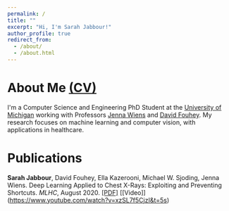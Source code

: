 ```yaml
---
permalink: /
title: ""
excerpt: "Hi, I'm Sarah Jabbour!"
author_profile: true
redirect_from: 
  - /about/
  - /about.html
---
```


About Me [(CV)](files/CV.pdf)
===
I'm a Computer Science and Engineering PhD Student at the [University of Michigan](https://umich.edu/) working with Professors [Jenna Wiens](https://wiens-group.engin.umich.edu/) and [David Fouhey](https://web.eecs.umich.edu/~fouhey/). My research focuses on machine learning and computer vision, with applications in healthcare. 

Publications
===
**Sarah Jabbour**, David Fouhey, Ella Kazerooni, Michael W. Sjoding, Jenna Wiens. Deep Learning Applied to Chest X-Rays: Exploiting and Preventing Shortcuts. *MLHC*, August 2020. [\[PDF\]](https://static1.squarespace.com/static/59d5ac1780bd5ef9c396eda6/t/5f22ccaf9de3991fef7b2802/1596116146792/134_CameraReadySubmission_MLHC_Chest_X_ray_Submission_2020_camera_ready%281%29.pdf) [\[Video\]] (https://www.youtube.com/watch?v=xzSL7f5CjzI&t=5s)